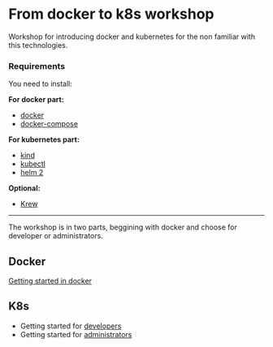 # From docker to k8s workshop

Workshop for introducing docker and kubernetes for the non familiar with this technologies.

### Requirements

You need to install:

**For docker part:**

* [docker](https://docs.docker.com/get-docker/)
* [docker-compose](https://docs.docker.com/get-docker/)

**For kubernetes part:**

* [kind](https://github.com/kubernetes-sigs/kind)
* [kubectl](https://kubernetes.io/docs/tasks/tools/install-kubectl/)
* [helm 2](https://helm.sh/docs/intro/install/)

**Optional:**

* [Krew](https://krew.sigs.k8s.io/)

---

The workshop is in two parts, beggining with docker and choose for developer or administrators.

## Docker

[Getting started in docker](docker.md)

## K8s

* Getting started for [developers](k8s_developer.md)
* Getting started for [administrators](k8s_administrator.md)
